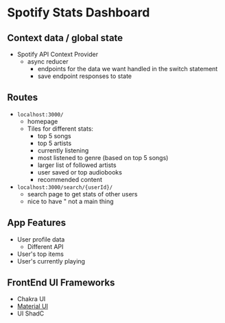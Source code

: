 # Spotify Stats Dashboard

## Context data / global state 

- Spotify API Context Provider
    - async reducer
        - endpoints for the data we want handled in the switch statement 
        - save endpoint responses to state 

## Routes 

- `localhost:3000/`
    - homepage
    - Tiles for different stats:
        - top 5 songs 
        - top 5 artists 
        - currently listening 
        - most listened to genre (based on top 5 songs)
        - larger list of followed artists 
        - user saved or top audiobooks 
        - recommended content
- `localhost:3000/search/{userId}/`
    - search page to get stats of other users 
    - nice to have " not a main thing 

## App Features 

- User profile data
    - Different API 
- User's top items 
- User's currently playing 

## FrontEnd UI Frameworks 


- Chakra UI 
- [Material UI]()
- UI ShadC